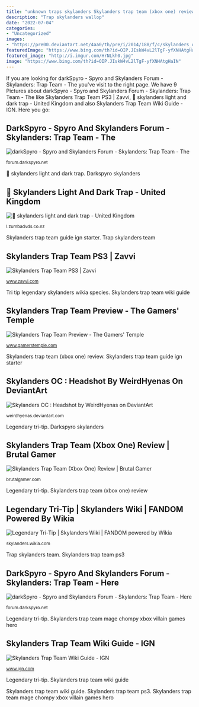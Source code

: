 ```yaml
---
title: "unknown traps skylanders Skylanders trap team (xbox one) review"
description: "Trap skylanders wallop"
date: "2022-07-04"
categories:
- "Uncategorized"
images:
- "https://pre00.deviantart.net/4aa0/th/pre/i/2014/188/f/c/skylanders_oc___headshot_by_weirdhyena-d7ppqhd.jpg"
featuredImage: "https://www.bing.com/th?id=OIP.JIskW4vL2lTgF-yfXNHAtgHaIN"
featured_image: "http://i.imgur.com/HrNLkh0.jpg"
image: "https://www.bing.com/th?id=OIP.JIskW4vL2lTgF-yfXNHAtgHaIN"
---
```


If you are looking for darkSpyro - Spyro and Skylanders Forum - Skylanders: Trap Team - The you've visit to the right page. We have 9 Pictures about darkSpyro - Spyro and Skylanders Forum - Skylanders: Trap Team - The like Skylanders Trap Team PS3 | Zavvi, 🤑 skylanders light and dark trap - United Kingdom and also Skylanders Trap Team Wiki Guide - IGN. Here you go:

## DarkSpyro - Spyro And Skylanders Forum - Skylanders: Trap Team - The

![darkSpyro - Spyro and Skylanders Forum - Skylanders: Trap Team - The](http://i.imgur.com/GviVjfc.png "Darkspyro skylanders")

<small>forum.darkspyro.net</small>

🤑 skylanders light and dark trap. Darkspyro skylanders

## 🤑 Skylanders Light And Dark Trap - United Kingdom

![🤑 skylanders light and dark trap - United Kingdom](https://www.bing.com/th?id=OIP.JIskW4vL2lTgF-yfXNHAtgHaIN "Trap skylanders wallop")

<small>l.zumbadvds.co.nz</small>

Skylanders trap team guide ign starter. Trap skylanders team

## Skylanders Trap Team PS3 | Zavvi

![Skylanders Trap Team PS3 | Zavvi](http://s1.thcdn.com/productimg/0/960/960/72/10980472-1406209859-837455.jpg "Skylanders trap team wiki guide")

<small>www.zavvi.com</small>

Tri tip legendary skylanders wikia species. Skylanders trap team wiki guide

## Skylanders Trap Team Preview - The Gamers&#039; Temple

![Skylanders Trap Team Preview - The Gamers&#039; Temple](https://www.gamerstemple.com/features/images/wallop.png "Trap skylanders wallop")

<small>www.gamerstemple.com</small>

Skylanders trap team (xbox one) review. Skylanders trap team guide ign starter

## Skylanders OC : Headshot By WeirdHyenas On DeviantArt

![Skylanders OC : Headshot by WeirdHyenas on DeviantArt](https://pre00.deviantart.net/4aa0/th/pre/i/2014/188/f/c/skylanders_oc___headshot_by_weirdhyena-d7ppqhd.jpg "🤑 skylanders light and dark trap")

<small>weirdhyenas.deviantart.com</small>

Legendary tri-tip. Darkspyro skylanders

## Skylanders Trap Team (Xbox One) Review | Brutal Gamer

![Skylanders Trap Team (Xbox One) Review | Brutal Gamer](http://brutalgamer.com/wp-content/uploads/2014/04/Skylanders-Trap-Team_Villain_Chompy-Mage.jpg "Skylanders headshot weirdhyenas")

<small>brutalgamer.com</small>

Legendary tri-tip. Skylanders trap team (xbox one) review

## Legendary Tri-Tip | Skylanders Wiki | FANDOM Powered By Wikia

![Legendary Tri-Tip | Skylanders Wiki | FANDOM powered by Wikia](https://vignette.wikia.nocookie.net/skylanders/images/9/96/Legendary_Tri-Tip.jpg/revision/latest/scale-to-width-down/350?cb=20161009005520 "Skylanders trap team guide ign starter")

<small>skylanders.wikia.com</small>

Trap skylanders team. Skylanders trap team ps3

## DarkSpyro - Spyro And Skylanders Forum - Skylanders: Trap Team - Here

![darkSpyro - Spyro and Skylanders Forum - Skylanders: Trap Team - Here](http://i.imgur.com/HrNLkh0.jpg "Skylanders headshot weirdhyenas")

<small>forum.darkspyro.net</small>

Legendary tri-tip. Skylanders trap team mage chompy xbox villain games hero

## Skylanders Trap Team Wiki Guide - IGN

![Skylanders Trap Team Wiki Guide - IGN](https://oyster.ignimgs.com/mediawiki/apis.ign.com/skylanders-trap-team/thumb/b/b1/Skylanders-trap-team-dark-package.png/228px-Skylanders-trap-team-dark-package.png?fit=bounds&amp;dpr=1&amp;quality=75&amp;crop=16%3A9&amp;width=300 "Skylanders trap team mage chompy xbox villain games hero")

<small>www.ign.com</small>

Legendary tri-tip. Skylanders trap team wiki guide

Skylanders trap team wiki guide. Skylanders trap team ps3. Skylanders trap team mage chompy xbox villain games hero

